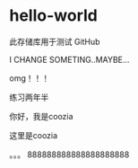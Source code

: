 # hello-world

此存储库用于测试 GitHub

I CHANGE SOMETING..MAYBE...

omg！！！

练习两年半

你好，我是coozia

这里是coozia

。。。
888888888888888888888
